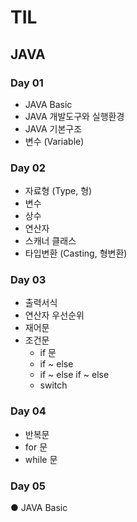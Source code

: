 # TIL



## JAVA 

###  Day 01

- JAVA Basic
- JAVA 개발도구와 실행환경
- JAVA 기본구조
- 변수 (Variable)

###  Day 02

- 자료형 (Type, 형)
- 변수
- 상수
- 연산자
- 스캐너 클래스
- 타입변환 (Casting, 형변환)

###  Day 03

- 출력서식
- 연산자 우선순위
- 재어문
 - 조건문
   - if 문
   - if ~ else
   - if ~ else if ~ else
   - switch

###  Day 04

- 반복문
 - for 문
 - while 문
 
### Day 05

● JAVA Basic

